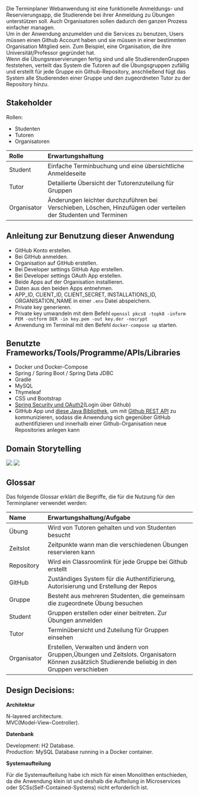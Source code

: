 Die Terminplaner Webanwendung ist eine funktionelle Anmeldungs- und
Reservierungsapp, die Studierende bei ihrer Anmeldung zu Übungen unterstützen soll. Auch
Organisatoren sollen dadurch den ganzen Prozess einfacher managen.  
Um in der Anwendung anzumelden und die Services zu benutzen, Users müssen einen
Github Account haben und sie müssen in einer bestimmten Organisation Mitglied sein.
Zum Beispiel, eine Organisation, die ihre Universität/Professor gegründet hat.  
Wenn die Übungsreservierungen fertig sind und alle StudierendenGruppen feststehen,
verteilt das System die Tutoren auf die Übungsgruppen zufällig und erstellt für jede Gruppe
ein Github-Repository, anschließend fügt das System alle Studierenden einer Gruppe und den
zugeordneten Tutor zu der Repository hinzu.

## Stakeholder

Rollen:  
- Studenten  
- Tutoren  
- Organisatoren

| Rolle       | Erwartungshaltung                                                                                                |
|:------------|:-----------------------------------------------------------------------------------------------------------------|
| Student     | Einfache Terminbuchung und eine übersichtliche Anmeldeseite                                                      |
| Tutor       | Detailierte Übersicht der Tutorenzuteilung für Gruppen                                                           |
| Organisator | Änderungen leichter durchzuführen bei Verschieben, Löschen, Hinzufügen oder verteilen der Studenten und Terminen |

## Anleitung zur Benutzung dieser Anwendung

- GitHub Konto erstellen.  
- Bei GitHub anmelden.  
- Organisation auf GitHub erstellen.  
- Bei Developer settings GitHub App erstellen.  
- Bei Developer settings OAuth App erstellen.  
- Beide Apps auf der Organisation installieren.  
- Daten aus den beiden Apps entnehmen.  
- APP_ID, CLIENT_ID, CLIENT_SECRET, INSTALLATIONS_ID, ORGANISATION_NAME in einer `.env` Datei abspeichern.  
- Private key generieren.  
- Private key umwandeln mit dem
Befehl `openssl pkcs8 -topk8 -inform PEM -outform DER -in key.pem -out key.der -nocrypt` 
- Anwendung im Terminal mit den Befehl `docker-compose up` starten.

## Benutzte Frameworks/Tools/Programme/APIs/Libraries

- Docker und Docker-Compose
- Spring / Spring Boot / Spring Data JDBC
- Gradle
- MySQL
- Thymeleaf
- CSS und Bootstrap
- [Spring Security und OAuth2](https://spring.io/guides/tutorials/spring-boot-oauth2/)(Login über Github)
- GitHub App und [diese Java Bibliothek](https://github-api.kohsuke.org/index.html), um mit [Github REST API](https://docs.github.com/en/rest) zu kommunizieren, sodass die Anwendung sich gegenüber GitHub authentifizieren und innerhalb einer Github-Organisation neue Repositories anlegen kann

## Domain Storytelling

![](images/Individualanmeldung.png)
![](images/Gruppenanmeldung.png)

## Glossar

Das folgende Glossar erklärt die Begriffe, die für die Nutzung für den Terminplaner verwendet werden:

| Name        | Erwartungshaltung/Aufgabe                                                                                                                         |  
|:------------|:--------------------------------------------------------------------------------------------------------------------------------------------------|  
| Übung       | Wird von Tutoren gehalten und von Studenten besucht                                                                                               |  
| Zeitslot    | Zeitpunkte wann man die  verschiedenen Übungen reservieren kann                                                                                   |  
| Repository  | Wird ein Classroomlink für jede Gruppe bei Github erstellt                                                                                        |  
| GitHub      | Zuständiges System für die Authentifizierung, Autorisierung und Erstellung der Repos                                                              |  
| Gruppe      | Besteht aus mehreren Studenten, die gemeinsam die zugeordnete Übung besuchen                                                                      |  
| Student     | Gruppen erstellen oder einer beitreten. Zur Übungen anmelden                                                                                      |  
| Tutor       | Terminübersicht und Zuteilung für Gruppen einsehen                                                                                                |  
| Organisator | Erstellen, Verwalten und ändern von Gruppen,Übungen und Zeitslots. Organisatorn Können zusätzlich Studierende beliebig in den Gruppen verschieben |

## Design Decisions:

**Architektur**

N-layered architecture.  
MVC(Model-View-Controller).

**Datenbank**

Development: H2 Database.  
Production: MySQL Database running in a Docker container.

**Systemaufteilung**

Für die Systemaufteilung habe ich mich für einen Monolithen entschieden, da die Anwendung klein ist und deshalb die
Aufteilung in Microservices oder SCSs(Self-Contained-Systems) nicht erforderlich ist.
